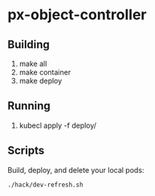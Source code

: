 # px-object-controller

## Building

1. make all
2. make container
3. make deploy

## Running 

1. kubecl apply -f deploy/

## Scripts
Build, deploy, and delete your local pods:
```
./hack/dev-refresh.sh
```
